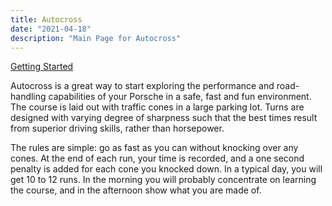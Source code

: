 ```yaml
---
title: Autocross
date: "2021-04-18"
description: "Main Page for Autocross"
---
```


[Getting Started](/autocross/first-timers/)

Autocross is a great way to start exploring the performance and road-handling capabilities of your Porsche in a safe, fast and fun environment. The course is laid out with traffic cones in a large parking lot. Turns are designed with varying degree of sharpness such that the best times result from superior driving skills, rather than horsepower.

The rules are simple: go as fast as you can without knocking over any cones. At the end of each run, your time is recorded, and a one second penalty is added for each cone you knocked down. In a typical day, you will get 10 to 12 runs. In the morning you will probably concentrate on learning the course, and in the afternoon show what you are made of.

